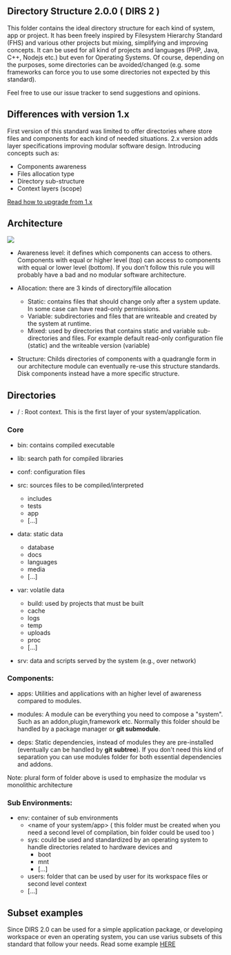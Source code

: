 Directory Structure 2.0.0 ( DIRS 2 )
-------------------

This folder contains the ideal directory structure for each kind of system, app or project.
It has been freely inspired by Filesystem Hierarchy Standard (FHS) and various other projects but mixing, simplifying and improving concepts.
It can be used for all kind of projects and languages (PHP, Java, C++, Nodejs etc.) but even for Operating Systems.
Of course, depending on the purposes, some directories can be avoided/changed
(e.g. some frameworks can force you to use some directories not expected by this standard).

Feel free to use our issue tracker to send suggestions and opinions.

## Differences with version 1.x

First version of this standard was limited to offer directories where store files and components for each kind of needed situations.
2.x version adds layer specifications improving modular software design. Introducing concepts such as:

 * Components awareness
 * Files allocation type
 * Directory sub-structure
 * Context layers (scope)

[Read how to upgrade from 1.x](data/docs/2x/upgrade1x.md)

## Architecture

<a href="https://docs.google.com/drawings/d/e/2PACX-1vTg_4zJzH_ZyHcFA2ovy70qRd3c3dw4gPptKFlgsTAvENWfX19YY8g-Rko57HJsWYvUPXR-NOr9csuB/pub?w=1932&h=1080">
    <img src="https://docs.google.com/drawings/d/e/2PACX-1vTg_4zJzH_ZyHcFA2ovy70qRd3c3dw4gPptKFlgsTAvENWfX19YY8g-Rko57HJsWYvUPXR-NOr9csuB/pub?w=1932&amp;h=1080">
</a>

 - Awareness level: it defines which components can access to others. 
   Components with equal or higher level (top) can access to components with equal or lower level (bottom).
   If you don’t follow this rule you will probably have a bad and no modular software architecture.

 - Allocation: there are 3 kinds of directory/file allocation
    - Static: contains files that should change only after a system update. In some case can have read-only permissions.
    - Variable: subdirectories and files that are writeable and created by the system at runtime.
    - Mixed: used by directories that contains static and variable sub-directories and files. 
             For example default read-only configuration file (static) and the writeable version (variable)

 - Structure: Childs directories of components with a quadrangle form in our architecture module can eventually re-use this structure standards.
   Disk components instead have a more specific structure.


## Directories 

 - / : Root context. This is the first layer of your system/application.

### Core

 - bin: contains compiled executable
 - lib: search path for compiled libraries
 - conf: configuration files

 - src: sources files to be compiled/interpreted
     - includes
     - tests
     - app
     - [...]

 - data: static data
     - database
     - docs
     - languages
     - media
     - [...]

 - var: volatile data
     - build: used by projects that must be built
     - cache
     - logs
     - temp
     - uploads
     - proc
     - [...]

 - srv: data and scripts served by the system (e.g., over network)

### Components:

 - apps: Utilities and applications with an higher level of awareness compared to modules.

 - modules: A module can be everything you need to compose a "system". Such as an addon,plugin,framework etc.
            Normally this folder should be handled by a package manager or __git submodule__.

 - deps: Static dependencies, instead of modules they are pre-installed (eventually can be handled by __git subtree__).
        If you don't need this kind of separation you can use modules folder for both essential dependencies and addons.
        
Note: plural form of folder above is used to emphasize the modular vs monolithic architecture


### Sub Environments:

 - env: container of sub environments
     - <name of your system/app> ( this folder must be created when you need a second level of compilation, bin folder could be used too )
     - sys: could be used and standardized by an operating system to handle directories related to hardware devices and
        - boot
        - mnt
        - [...]
     - users: folder that can be used by user for its workspace files or second level context
     - [...]
     
    
## Subset examples

Since DIRS 2.0 can be used for a simple application package, or developing workspace or even an operating system, 
you can use varius subsets of this standard that follow your needs. Read some example [HERE](data/docs/2x/subsets.md)

